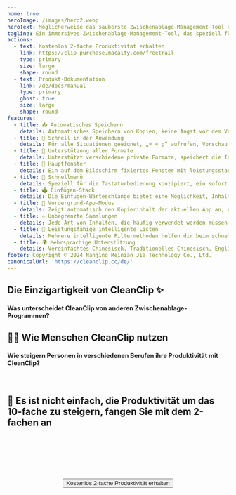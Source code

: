 ```yaml
---
home: true
heroImage: /images/hero2.webp
heroText: Möglicherweise das sauberste Zwischenablage-Management-Tool auf macOS!
tagline: Ein immersives Zwischenablage-Management-Tool, das speziell für Mac entwickelt wurde, einfach und leistungsstark
actions:
  - text: Kostenlos 2-fache Produktivität erhalten
    link: https://clip-purchase.macaify.com/freetrail
    type: primary
    size: large
    shape: round
  - text: Produkt-Dokumentation
    link: /de/docs/manual
    type: primary
    ghost: true
    size: large
    shape: round
features:
  - title: 📥 Automatisches Speichern
    details: Automatisches Speichern von Kopien, keine Angst vor dem Verlust wichtiger Inhalte
  - title: 🚀 Schnell in der Anwendung
    details: Für alle Situationen geeignet, „⌘ + ;“ aufrufen, Vorschau mit Space, 📅 einfügen, extrem reibungslos
  - title: 🌈 Unterstützung aller Formate
    details: Unterstützt verschiedene private Formate, speichert die Inhalte deiner Lieblings-Apps
  - title: 📌 Hauptfenster
    details: Ein auf dem Bildschirm fixiertes Fenster mit leistungsstarker Lesezeichenliste und intelligenten Listen
  - title: 🧲 Schnellmenü
    details: Speziell für die Tastaturbedienung konzipiert, ein sofort einsatzbereites Popup-Fenster
  - title: 🗳️ Einfügen-Stack
    details: Die Einfügen-Warteschlange bietet eine Möglichkeit, Inhalte schnell nacheinander einzufügen
  - title: 🧲 Vordergrund-App-Modus
    details: Zeigt automatisch den Kopierinhalt der aktuellen App an, erhöht die Effizienz in bestimmten Szenarien
  - title: ♾️ Unbegrenzte Sammlungen
    details: Jede Art von Inhalten, die häufig verwendet werden müssen, kann einem bestimmten Bereich zugeordnet werden
  - title: 🧠 Leistungsfähige intelligente Listen
    details: Mehrere intelligente Filtermethoden helfen dir beim schnellen Sortieren und Filtern spezifischer Inhalte
  - title: 🌍 Mehrsprachige Unterstützung
    details: Vereinfachtes Chinesisch, Traditionelles Chinesisch, Englisch, 🇸🇰Slowakisch, 🇫🇷Französisch, 🇳🇱Niederländisch <a href="/de/discounts">Hilfe bei der Übersetzung</a>
footer: Copyright © 2024 Nanjing Meinian Jia Technology Co., Ltd.
canonicalUrl: 'https://cleanclip.cc/de/'
---
```


<div class="segments">
  <TabFeatures-MainWindow class="tabfeatures"/>
  <TabFeatures-QuickMenu class="tabfeatures"/>
  <TabFeatures-PasteStack class="tabfeatures"/>

  <div class="usp">

  ## Die Einzigartigkeit von CleanClip ✨
  #### Was unterscheidet CleanClip von anderen Zwischenablage-Programmen?

  <usp-Usp/>

  </div>
  
  <div class="usecase">

  ## 👩‍💻 Wie Menschen CleanClip nutzen
  #### Wie steigern Personen in verschiedenen Berufen ihre Produktivität mit CleanClip?

  <usecase-UseCases/>

  </div>

  <FAQPage />

  <div class="encourage">
  </br>

  ## 🚀 Es ist nicht einfach, die Produktivität um das 10-fache zu steigern, fangen Sie mit dem 2-fachen an

  </br>
  </br>

  <div style="display: flex; justify-content: center;">
    <div style="text-align: center">
      <button type="button" class="ant-btn ant-btn-primary ant-btn-round ant-btn-lg" style="margin-top: 64px">
        <!-- <a href="https://macaify.lemonsqueezy.com/checkout/buy/69bd0056-9182-4030-9aaf-bd0604db751b?embed=1&media=0&logo=0&desc=0&discount=0&enabled=114543" class="lemonsqueezy-button"> -->
        <a :href="$site.themeConfig.freeTrailUrl">
                      Kostenlos 2-fache Produktivität erhalten
        </a>
      </button>
    </div>
  </div>

  </br>
  </br>
  </br>
  </div>

</div>

<NewFooter/>